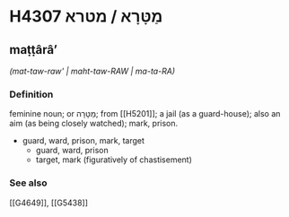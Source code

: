 # H4307 מַטָּרָא / מטרא

## maṭṭârâʼ

_(mat-taw-raw' | maht-taw-RAW | ma-ta-RA)_

### Definition

feminine noun; or מַטָּרָה; from [[H5201]]; a jail (as a guard-house); also an aim (as being closely watched); mark, prison.

- guard, ward, prison, mark, target
    - guard, ward, prison
    - target, mark (figuratively of chastisement)
### See also

[[G4649]], [[G5438]]

